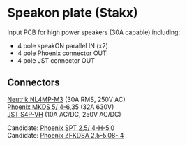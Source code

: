 # Speakon plate (Stakx)
Input PCB for high power speakers (30A capable) including:
- 4 pole speakON parallel IN (x2)
- 4 pole Phoenix connector OUT
- 4 pole JST connector OUT

## Connectors
[Neutrik NL4MP-M3](https://www.neutrik.com/en/product/nl4mp-m3) (30A RMS, 250V AC)  
[Phoenix MKDS 5/ 4-6,35](https://www.phoenixcontact.com/online/portal/it/?uri=pxc-oc-itemdetail:pid=1706756&library=itit&pcck=P-20-04-05&tab=1&selectedCategory=ALL) (32A 630V)  
[JST S4P-VH](https://www.digikey.it/product-detail/it/jst-sales-america-inc/S4P-VH-LF-SN/S4P-VH-LF-SN-ND/9924228) (10A AC/DC, 250V AC/DC)  

Candidate: [Phoenix SPT 2,5/ 4-H-5,0](https://www.phoenixcontact.com/online/portal/it/?uri=pxc-oc-itemdetail:pid=1990999&library=itit&pcck=P-11-05&tab=1&selectedCategory=ALL)  
Candidate: [Phoenix ZFKDSA 2,5-5,08- 4](https://www.phoenixcontact.com/online/portal/pi?uri=pxc-oc-itemdetail:pid=1714618&library=pien&tab=1)  

